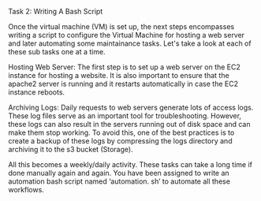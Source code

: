 Task 2: Writing A Bash Script 

Once the virtual machine (VM) is set up, the next steps encompasses writing a script to configure the Virtual Machine for hosting a web server 
and later automating some maintainance tasks. Let's take a look at each of these sub tasks one at a time. 

 
Hosting Web Server: The first step is to set up a web server on the EC2 instance for hosting a website. 
It is also important to ensure that the apache2 server is running and it restarts automatically in case the EC2 instance reboots.

 
Archiving Logs: Daily requests to web servers generate lots of access logs. These log files  serve as an  important tool for troubleshooting. 
However, these logs can also result in the servers running out of disk space and can make them stop working. 
To avoid this, one of the best practices is to create a backup of these logs by compressing the logs directory and archiving it to the s3 bucket (Storage). 

 
All this becomes a weekly/daily activity. These tasks can take a long time if done manually again and again. 
You have been assigned to write an automation bash script named ‘automation. sh’ to automate all these workflows.
